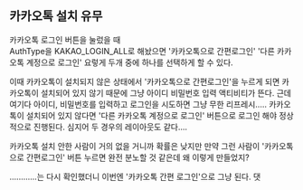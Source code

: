## 카카오톡 설치 유무
카카오톡 로그인 버튼을 눌렀을 때 <br>
AuthType을 KAKAO_LOGIN_ALL로 해놨으면
'카카오톡으로 간편로그인' 
'다른 카카오톡 계정으로 로그인'
요렇게 두개 중에 하나를 선택하게 할 수 있다.

이때 카카오톡이 설치되지 않은 상태에서 '카카오톡으로 간편로그인'을 누르게 되면
카카오톡이 설치되어 있지 않기 때문에 그냥 아이디 비밀번호 입력 액티비티가 뜬다.
근데 여기다 아이디, 비밀번호를 입력하고 로그인을 시도하면 그냥 무한 리프레시.....
카카오톡이 설치되어 있지 않다면 '다른 카카오톡 계정으로 로그인' 버튼으로 로그인 해야 정상적으로 진행된다.
심지어 두 경우의 레이아웃도 같다....

카카오톡 설치 안한 사람이 거의 없을 거니까 확률은 낮지만
만약 그런 사람이 '카카오톡으로 간편로그인' 버튼 누르면 완전 분노할 것 같은데 왜 이렇게 만들었지?


............는 다시 확인했더니 이번엔 '카카오톡 간편 로그인'으로 그냥 된다.
댓


<!--stackedit_data:
eyJoaXN0b3J5IjpbLTE3MzAxMzAzMDZdfQ==
-->